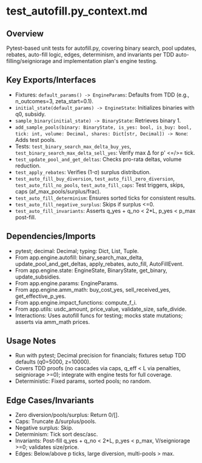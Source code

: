 # test_autofill.py_context.md

## Overview
Pytest-based unit tests for autofill.py, covering binary search, pool updates, rebates, auto-fill logic, edges, determinism, and invariants per TDD auto-filling/seigniorage and implementation plan's engine testing.

## Key Exports/Interfaces
- Fixtures: `default_params() -> EngineParams`: Defaults from TDD (e.g., n_outcomes=3, zeta_start=0.1).
- `initial_state(default_params) -> EngineState`: Initializes binaries with q0, subsidy.
- `sample_binary(initial_state) -> BinaryState`: Retrieves binary 1.
- `add_sample_pools(binary: BinaryState, is_yes: bool, is_buy: bool, tick: int, volume: Decimal, shares: Dict[str, Decimal]) -> None`: Adds test pools.
- Tests: `test_binary_search_max_delta_buy_yes`, `test_binary_search_max_delta_sell_yes`: Verify max Δ for p' <=/>= tick.
- `test_update_pool_and_get_deltas`: Checks pro-rata deltas, volume reduction.
- `test_apply_rebates`: Verifies (1-σ) surplus distribution.
- `test_auto_fill_buy_diversion`, `test_auto_fill_zero_diversion`, `test_auto_fill_no_pools`, `test_auto_fill_caps`: Test triggers, skips, caps (af_max_pools/surplus/frac).
- `test_auto_fill_determinism`: Ensures sorted ticks for consistent results.
- `test_auto_fill_negative_surplus`: Skips if surplus <=0.
- `test_auto_fill_invariants`: Asserts q_yes + q_no < 2*L, p_yes < p_max post-fill.

## Dependencies/Imports
- pytest; decimal: Decimal; typing: Dict, List, Tuple.
- From app.engine.autofill: binary_search_max_delta, update_pool_and_get_deltas, apply_rebates, auto_fill, AutoFillEvent.
- From app.engine.state: EngineState, BinaryState, get_binary, update_subsidies.
- From app.engine.params: EngineParams.
- From app.engine.amm_math: buy_cost_yes, sell_received_yes, get_effective_p_yes.
- From app.engine.impact_functions: compute_f_i.
- From app.utils: usdc_amount, price_value, validate_size, safe_divide.
- Interactions: Uses autofill funcs for testing; mocks state mutations; asserts via amm_math prices.

## Usage Notes
- Run with pytest; Decimal precision for financials; fixtures setup TDD defaults (q0=5000, z=10000).
- Covers TDD proofs (no cascades via caps, q_eff < L via penalties, seigniorage >=0); integrate with engine tests for full coverage.
- Deterministic: Fixed params, sorted pools; no random.

## Edge Cases/Invariants
- Zero diversion/pools/surplus: Return 0/[].
- Caps: Truncate Δ/surplus/pools.
- Negative surplus: Skip.
- Determinism: Tick sort desc/asc.
- Invariants: Post-fill q_yes + q_no < 2*L, p_yes < p_max, V/seigniorage >=0; validates size/price.
- Edges: Below/above p ticks, large diversion, multi-pools > max.